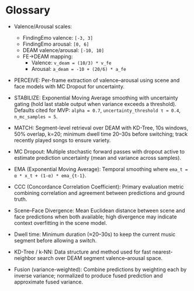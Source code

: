# Glossary

- Valence/Arousal scales:
  - FindingEmo valence: `[-3, 3]`
  - FindingEmo arousal: `[0, 6]`
  - DEAM valence/arousal: `[-10, 10]`
  - FE→DEAM mapping:
    - Valence: `v_deam = (10/3) * v_fe`
    - Arousal: `a_deam = -10 + (20/6) * a_fe`

- PERCEIVE: Per-frame extraction of valence–arousal using scene and face models with MC Dropout for uncertainty.

- STABILIZE: Exponential Moving Average smoothing with uncertainty gating (hold last stable output when variance exceeds a threshold). Defaults cited for MVP: `alpha = 0.7`, `uncertainty_threshold τ ≈ 0.4`, `n_mc_samples ≈ 5`.

- MATCH: Segment-level retrieval over DEAM with KD-Tree, 10s windows, 50% overlap, k=20; minimum dwell time 20–30s before switching; track recently played songs to ensure variety.

- MC Dropout: Multiple stochastic forward passes with dropout active to estimate prediction uncertainty (mean and variance across samples).

- EMA (Exponential Moving Average): Temporal smoothing where `ema_t = α * x_t + (1-α) * ema_{t-1}`.

- CCC (Concordance Correlation Coefficient): Primary evaluation metric combining correlation and agreement between predictions and ground truth.

- Scene–Face Divergence: Mean Euclidean distance between scene and face predictions when both available; high divergence may indicate context overfitting in the scene model.

- Dwell time: Minimum duration (≈20–30s) to keep the current music segment before allowing a switch.

- KD-Tree / k-NN: Data structure and method used for fast nearest-neighbor search over DEAM segment valence–arousal space.

- Fusion (variance-weighted): Combine predictions by weighting each by inverse variance; normalized to produce fused prediction and approximate fused variance.
